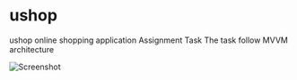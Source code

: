 # ushop
ushop online shopping application
Assignment Task 
The task follow MVVM architecture 


![Screenshot](screen1.jpg)

